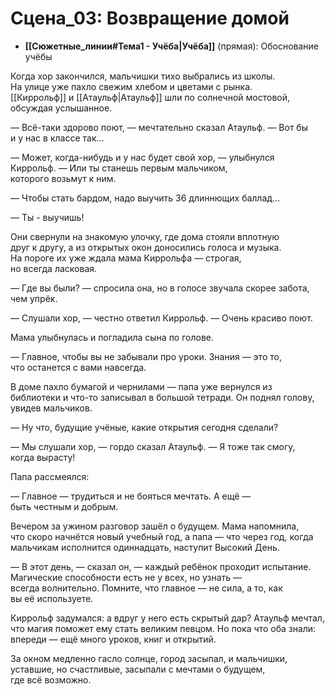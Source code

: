 ﻿---
type: сцена
chapter: "В затопленном городе"
chapter_num: "001"
sce_num: "03"
created: "2025-08-05"
---

# Сцена_03: Возвращение домой
- **[[Сюжетные_линии#Тема1 - Учёба|Учёба]]** (прямая): Обоснование учёбы
 

Когда хор закончился, мальчишки тихо выбрались из школы. На улице уже пахло свежим хлебом и цветами с рынка. [[Киррольф]] и [[Атаульф|Атаульф]] шли по солнечной мостовой, обсуждая услышанное.

— Всё-таки здорово поют, — мечтательно сказал Атаульф. — Вот бы и у нас в классе так…

— Может, когда-нибудь и у нас будет свой хор, — улыбнулся Киррольф. — Или ты станешь первым мальчиком, которого возьмут к ним.

— Чтобы стать бардом, надо выучить 36 длиннющих баллад…

— Ты - выучишь!

Они свернули на знакомую улочку, где дома стояли вплотную друг к другу, а из открытых окон доносились голоса и музыка. На пороге их уже ждала мама Киррольфа — строгая, но всегда ласковая.

— Где вы были? — спросила она, но в голосе звучала скорее забота, чем упрёк.

— Слушали хор, — честно ответил Киррольф. — Очень красиво поют.

Мама улыбнулась и погладила сына по голове.

— Главное, чтобы вы не забывали про уроки. Знания — это то, что останется с вами навсегда.

В доме пахло бумагой и чернилами — папа уже вернулся из библиотеки и что-то записывал в большой тетради. Он поднял голову, увидев мальчиков.

— Ну что, будущие учёные, какие открытия сегодня сделали?

— Мы слушали хор, — гордо сказал Атаульф. — Я тоже так смогу, когда вырасту!

Папа рассмеялся:

— Главное — трудиться и не бояться мечтать. А ещё — быть честным и добрым.

Вечером за ужином разговор зашёл о будущем. Мама напомнила, что скоро начнётся новый учебный год, а папа — что через год, когда мальчикам исполнится одиннадцать, наступит Высокий День.

— В этот день, — сказал он, — каждый ребёнок проходит испытание. Магические способности есть не у всех, но узнать — всегда волнительно. Помните, что главное — не сила, а то, как вы её используете.

Киррольф задумался: а вдруг у него есть скрытый дар? Атаульф мечтал, что магия поможет ему стать великим певцом. Но пока что оба знали: впереди — ещё много уроков, книг и открытий.

За окном медленно гасло солнце, город засыпал, и мальчишки, уставшие, но счастливые, засыпали с мечтами о будущем, где всё возможно.

